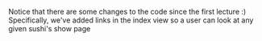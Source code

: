 Notice that there are some changes to the code since the first lecture :)
Specifically, we've added links in the index view so a user can look at any given sushi's show page
